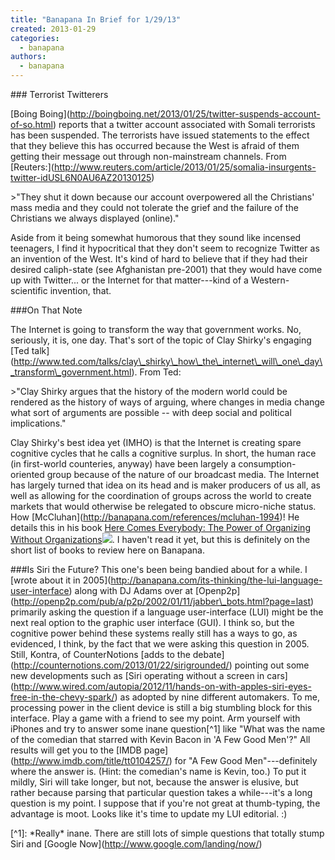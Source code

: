 ```yaml
---
title: "Banapana In Brief for 1/29/13"
created: 2013-01-29
categories: 
  - banapana
authors: 
  - banapana
---
```


\### Terrorist Twitterers

\[Boing Boing\](http://boingboing.net/2013/01/25/twitter-suspends-account-of-so.html) reports that a twitter account associated with Somali terrorists has been suspended. The terrorists have issued statements to the effect that they believe this has occurred because the West is afraid of them getting their message out through non-mainstream channels. From \[Reuters:\](http://www.reuters.com/article/2013/01/25/somalia-insurgents-twitter-idUSL6N0AU6AZ20130125)

\>"They shut it down because our account overpowered all the Christians' mass media and they could not tolerate the grief and the failure of the Christians we always displayed (online)."

Aside from it being somewhat humorous that they sound like incensed teenagers, I find it hypocritical that they don't seem to recognize Twitter as an invention of the West. It's kind of hard to believe that if they had their desired caliph-state (see Afghanistan pre-2001) that they would have come up with Twitter... or the Internet for that matter---kind of a Western-scientific invention, that.

###On That Note

The Internet is going to transform the way that government works. No, seriously, it is, one day. That's sort of the topic of Clay Shirky's engaging \[Ted talk\](http://www.ted.com/talks/clay\_shirky\_how\_the\_internet\_will\_one\_day\_transform\_government.html). From Ted:

\>"Clay Shirky argues that the history of the modern world could be rendered as the history of ways of arguing, where changes in media change what sort of arguments are possible -- with deep social and political implications."

Clay Shirky's best idea yet (IMHO) is that the Internet is creating spare cognitive cycles that he calls a cognitive surplus. In short, the human race (in first-world counteries, anyway) have been largely a consumption-oriented group because of the nature of our broadcast media. The Internet has largely turned that idea on its head and is maker producers of us all, as well as allowing for the coordination of groups across the world to create markets that would otherwise be relegated to obscure micro-niche status. How \[McCluhan\](http://banapana.com/references/mcluhan-1994)! He details this in his book [Here Comes Everybody: The Power of Organizing Without Organizations](http://www.amazon.com/gp/product/0143114948/ref=as_li_qf_sp_asin_tl?ie=UTF8&camp=1789&creative=9325&creativeASIN=0143114948&linkCode=as2&tag=wwwrussellwar-20)![](http://www.assoc-amazon.com/e/ir?t=wwwrussellwar-20&l=as2&o=1&a=0143114948). I haven't read it yet, but this is definitely on the short list of books to review here on Banapana.

###Is Siri the Future? This one's been being bandied about for a while. I \[wrote about it in 2005\](http://banapana.com/its-thinking/the-lui-language-user-interface) along with DJ Adams over at \[Openp2p\](http://openp2p.com/pub/a/p2p/2002/01/11/jabber\_bots.html?page=last) primarily asking the question if a language user-interface (LUI) might be the next real option to the graphic user interface (GUI). I think so, but the cognitive power behind these systems really still has a ways to go, as evidenced, I think, by the fact that we were asking this question in 2005. Still, Kontra, of CounterNotions \[adds to the debate\](http://counternotions.com/2013/01/22/sirigrounded/) pointing out some new developments such as \[Siri operating without a screen in cars\](http://www.wired.com/autopia/2012/11/hands-on-with-apples-siri-eyes-free-in-the-chevy-spark/) as adopted by nine different automakers. To me, processing power in the client device is still a big stumbling block for this interface. Play a game with a friend to see my point. Arm yourself with iPhones and try to answer some inane question\[^1\] like "What was the name of the comedian that starred with Kevin Bacon in 'A Few Good Men'?" All results will get you to the \[IMDB page\](http://www.imdb.com/title/tt0104257/) for "A Few Good Men"---definitely where the answer is. (Hint: the comedian's name is Kevin, too.) To put it mildly, Siri will take longer, but not, because the answer is elusive, but rather because parsing that particular question takes a while---it's a long question is my point. I suppose that if you're not great at thumb-typing, the advantage is moot. Looks like it's time to update my LUI editorial. :)

\[^1\]: \*Really\* inane. There are still lots of simple questions that totally stump Siri and \[Google Now\](http://www.google.com/landing/now/)
